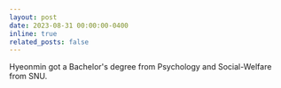 ```yaml
---
layout: post
date: 2023-08-31 00:00:00-0400
inline: true
related_posts: false
---
```


Hyeonmin got a Bachelor's degree from Psychology and Social-Welfare from SNU.
